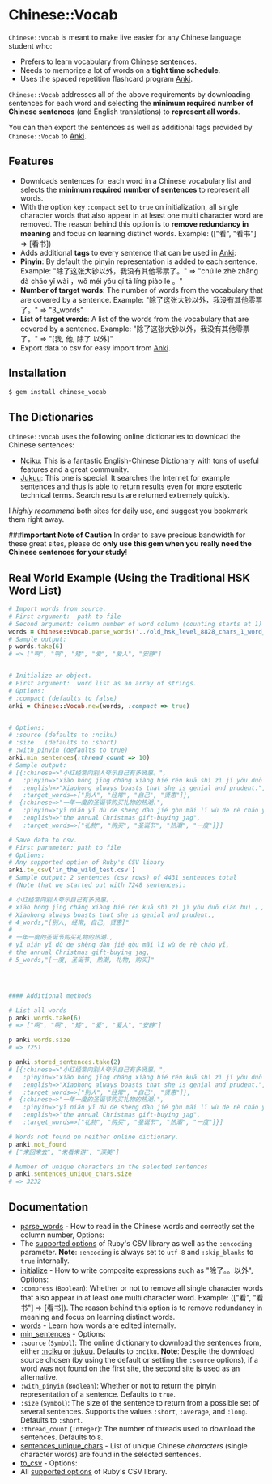 # Chinese::Vocab

`Chinese::Vocab` is meant to make live easier for any Chinese language student who:

* Prefers to learn vocabulary from Chinese sentences.
* Needs to memorize a lot of words on a __tight time schedule__.
* Uses the spaced repetition flashcard program [Anki](http://ankisrs.net/).

`Chinese::Vocab` addresses all of the above requirements by downloading sentences for each word and selecting the __minimum required number of Chinese sentences__ (and English translations) to __represent all words__.

You can then export the sentences as well as additional tags provided by `Chinese::Vocab` to [Anki](http://ankisrs.net/).


## Features

* Downloads sentences for each word in a Chinese vocabulary list and selects the __minimum required number of sentences__ to represent all words.
* With the option key `:compact` set to `true` on initialization, all single character words that also appear in at least one multi character word are removed. The reason behind this option is to __remove redundancy in meaning__ and focus on learning distinct words.
   Example: (["看", "看书"] => [看书])
* Adds additional __tags__ to every sentence that can be used in [Anki](http://ankisrs.net/):
 * __Pinyin__: By default the pinyin representation is added to each sentence.
   Example: "除了这张大钞以外，我没有其他零票了。" => "chú le zhè zhāng dà chāo yĭ wài ，wŏ méi yŏu qí tā líng piào le 。"
 * __Number of target words__: The number of words from the vocabulary that are covered by a sentence.
   Example: "除了这张大钞以外，我没有其他零票了。" => "3_words"
 * __List of target words__: A list of the words from the vocabulary that are covered by a sentence.
   Example: "除了这张大钞以外，我没有其他零票了。" => "[我, 他, 除了 以外]"
* Export data to csv for easy import from [Anki](http://ankisrs.net/).


## Installation

```` bash
$ gem install chinese_vocab
````

## The Dictionaries
`Chinese::Vocab` uses the following online dictionaries to download the Chinese sentences:

* [Nciku](http://www.nciku.com/): This is a fantastic English-Chinese Dictionary with tons of useful features and a great community.
* [Jukuu](http://jukuu.com/): This one is special. It searches the Internet for example sentences and thus is able to return results even for more esoteric technical terms. Search results are returned extremely quickly.

I *highly recommend* both sites for daily use, and suggest you bookmark them right away.

###__Important Note of Caution__
In order to save precious bandwidth for these great sites,  please do __only use this gem when you really need the Chinese sentences for your study__!


## Real World Example (Using the Traditional HSK Word List)

```` ruby
# Import words from source.
# First argument:  path to file
# Second argument: column number of word column (counting starts at 1)
words = Chinese::Vocab.parse_words('../old_hsk_level_8828_chars_1_word_edited.csv', 4)
# Sample output:
p words.take(6)
# => ["啊", "啊", "矮", "爱", "爱人", "安静"]


# Initialize an object.
# First argument:  word list as an array of strings.
# Options:
# :compact (defaults to false)
anki = Chinese::Vocab.new(words, :compact => true)


# Options:
# :source (defaults to :nciku)
# :size   (defaults to :short)
# :with_pinyin (defaults to true)
anki.min_sentences(:thread_count => 10)
# Sample output:
# [{:chinese=>"小红经常向别人夸示自己有多贤惠。",
#   :pinyin=>"xiăo hóng jīng cháng xiàng bié rén kuā shì zì jĭ yŏu duō xián huì 。",
#   :english=>"Xiaohong always boasts that she is genial and prudent.",
#   :target_words=>["别人", "经常", "自己", "贤惠"]},
#  {:chinese=>"一年一度的圣诞节购买礼物的热潮.",
#   :pinyin=>"yī nián yī dù de shèng dàn jié gòu măi lĭ wù de rè cháo yī",
#   :english=>"the annual Christmas gift-buying jag",
#   :target_words=>["礼物", "购买", "圣诞节", "热潮", "一度"]}]

# Save data to csv.
# First parameter: path to file
# Options:
# Any supported option of Ruby's CSV libary
anki.to_csv('in_the_wild_test.csv')
# Sample output: 2 sentences (csv rows) of 4431 sentences total
# (Note that we started out with 7248 sentences):

# 小红经常向别人夸示自己有多贤惠。,
# xiăo hóng jīng cháng xiàng bié rén kuā shì zì jĭ yŏu duō xián huì 。,
# Xiaohong always boasts that she is genial and prudent.,
# 4_words,"[别人, 经常, 自己, 贤惠]"
#
# 一年一度的圣诞节购买礼物的热潮.,
# yī nián yī dù de shèng dàn jié gòu măi lĭ wù de rè cháo yī,
# the annual Christmas gift-buying jag,
# 5_words,"[一度, 圣诞节, 热潮, 礼物, 购买]"




#### Additional methods

# List all words
p anki.words.take(6)
# => ["啊", "啊", "矮", "爱", "爱人", "安静"]

p anki.words.size
# => 7251

p anki.stored_sentences.take(2)
# [{:chinese=>"小红经常向别人夸示自己有多贤惠。",
#   :pinyin=>"xiăo hóng jīng cháng xiàng bié rén kuā shì zì jĭ yŏu duō xián huì 。",
#   :english=>"Xiaohong always boasts that she is genial and prudent.",
#   :target_words=>["别人", "经常", "自己", "贤惠"]},
#  {:chinese=>"一年一度的圣诞节购买礼物的热潮.",
#   :pinyin=>"yī nián yī dù de shèng dàn jié gòu măi lĭ wù de rè cháo yī",
#   :english=>"the annual Christmas gift-buying jag",
#   :target_words=>["礼物", "购买", "圣诞节", "热潮", "一度"]}]

# Words not found on neither online dictionary.
p anki.not_found
# ["来回来去", "来看来讲", "深美"]

# Number of unique characters in the selected sentences
p anki.sentences_unique_chars.size
# => 3232
````


## Documentation
* [parse_words](http://rubydoc.info/github/bytesource/chinese_vocab/master/Chinese/Vocab.parse_words) - How to read in the Chinese words and correctly set the column number, Options:
 * The [supported options](http://ruby-doc.org/stdlib-1.9.3/libdoc/csv/rdoc/CSV.html#method-c-new) of Ruby's CSV library as well as the `:encoding` parameter. __Note__: `:encoding` is always set to `utf-8` and `:skip_blanks` to `true` internally.
* [initialize](http://rubydoc.info/github/bytesource/chinese_vocab/master/Chinese/Vocab:initialize) - How to write composite expressions such as "除了。。以外", Options:
 * `:compress` (`Boolean`): Whether or not to remove all single character words that
also appear in at least one multi character word. Example: (["看", "看书"] => [看书]). The reason behind this option is to remove redundancy in meaning and focus on learning distinct words.
* [words](http://rubydoc.info/github/bytesource/chinese_vocab/master/Chinese/Vocab:words) - Learn how words are edited internally.
* [min_sentences](http://rubydoc.info/github/bytesource/chinese_vocab/master/Chinese/Vocab:min_sentences) - Options:
 * `:source` (`Symbol`): The online dictionary to download the sentences from, either [:nciku](http://www.nciku.com) or [:jukuu](http://www.jukuu.com). Defaults to `:nciku`. __Note__: Despite the download source chosen (by using the default or setting the `:source` options), if a word was not found on the first site, the second site is used as an alternative.
 *  `:with_pinyin` (`Boolean`): Whether or not to return the pinyin representation of a sentence. Defaults to `true`.
 *  `:size` (`Symbol`): The size of the sentence to return from a possible set of several sentences. Supports the values `:short`, `:average`, and `:long`. Defaults to `:short`.
 * `:thread_count` (`Integer`): The number of threads used to download the sentences. Defaults to `8`.
* [sentences_unique_chars](http://rubydoc.info/github/bytesource/chinese_vocab/master/Chinese/Vocab:sentences_unique_chars) - List of unique Chinese *characters* (single character words) are found in the selected sentences.
* [to_csv](http://rubydoc.info/github/bytesource/chinese_vocab/master/Chinese/Vocab:to_csv) - Options:
 * All [supported options](http://ruby-doc.org/stdlib-1.9.3/libdoc/csv/rdoc/CSV.html#method-c-new) of Ruby's CSV library.



